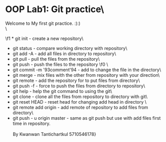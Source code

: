 # OOP Lab1: Git practice\
Welcome to My first git practice. :):)\
\

\f1 * git init - create a new repository\
* git status - compare working directory with repository\
* git add -A - add all files in directory to repository\
* git pull - pull the files from the repository\
* git push - push the files to the repository
\f0 \
* git commit -m \'93comment\'94 - add to change the file in the directory\
* git merge - mix files with the other from repository with your direction\
* git remote - add the repository for to put files from directory\
* git push -f <branch> - force to push the files from directory to repository\
* git help - help the git command to using the git\
* git clone - clone all the files from repository to directory with git\
* git reset HEAD - reset head for changing add head in directory \
* git remote add origin <urls> - add remote of repository to add files from directory\
* git push - u origin master - same as git push but use with add files first time in repository.\
\
By Kwanwan Tantichartkul 5710546178}
